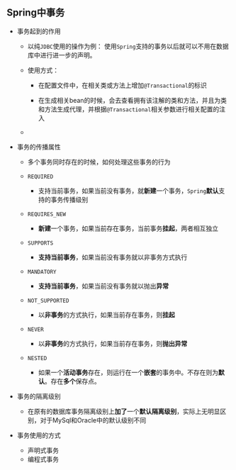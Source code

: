 ## Spring中事务
* 事务起到的作用
    * 以纯`JDBC`使用的操作为例：
        使用`Spring`支持的事务以后就可以不用在数据库中进行进一步的声明。
        
    * 使用方式：
        * 在配置文件中，在相关类或方法上增加`@Transactional`的标识
        
        * 在生成相关bean的时候，会去查看拥有该注解的类和方法，并且为类和方法生成代理，并根据`@Transactional`相关参数进行相关配置的注入
        
    * 
* 事务的传播属性
    * 多个事务同时存在的时候，如何处理这些事务的行为
    * `REQUIRED`
        * 支持当前事务，如果当前没有事务，就**新建**一个事务，`Spring`**默认**支持的事务传播级别
          
    * `REQUIRES_NEW`
        * **新建**一个事务，如果当前存在事务，当前事务**挂起**，两者相互独立
    * `SUPPORTS`  
        * **支持当前事务**，如果当前没有事务就以非事务方式执行 
    * `MANDATORY`
        *  **支持当前事务**，如果当前没有事务就以抛出**异常** 
    * `NOT_SUPPORTED` 
        * 以**非事务**的方式执行，如果当前存在事务，则**挂起**
    * `NEVER`
        * 以**非事务**的方式执行，如果当前存在事务，则**抛出异常**
    * `NESTED` 
        * 如果一个**活动事务**存在，则运行在一个**嵌套**的事务中。不存在则为**默认**。存在**多个**保存点。
* 事务的隔离级别

    * 在原有的数据库事务隔离级别上**加了**一个**默认隔离级别**，实际上无明显区别，对于MySql和Oracle中的默认级别不同
* 事务使用的方式
    * 声明式事务
    * 编程式事务


